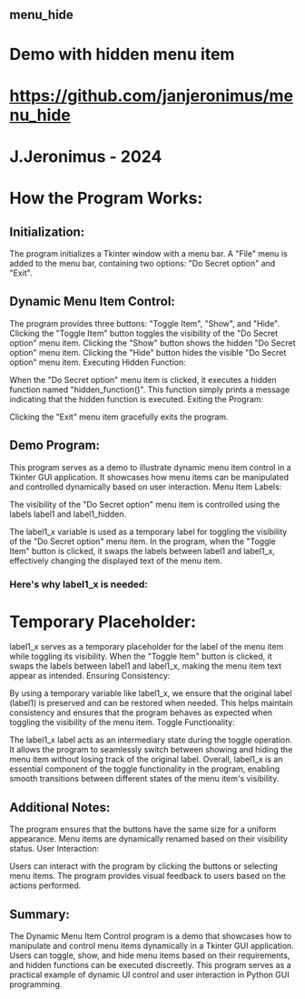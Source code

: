 ## menu_hide
# Demo with hidden menu item
# https://github.com/janjeronimus/menu_hide
# J.Jeronimus - 2024

# How the Program Works:

## Initialization:

The program initializes a Tkinter window with a menu bar.
A "File" menu is added to the menu bar, containing two options: "Do Secret option" and "Exit".
## Dynamic Menu Item Control:

The program provides three buttons: "Toggle Item", "Show", and "Hide".
Clicking the "Toggle Item" button toggles the visibility of the "Do Secret option" menu item.
Clicking the "Show" button shows the hidden "Do Secret option" menu item.
Clicking the "Hide" button hides the visible "Do Secret option" menu item.
Executing Hidden Function:

When the "Do Secret option" menu item is clicked, it executes a hidden function named "hidden_function()".
This function simply prints a message indicating that the hidden function is executed.
Exiting the Program:

Clicking the "Exit" menu item gracefully exits the program.
## Demo Program:

This program serves as a demo to illustrate dynamic menu item control in a Tkinter GUI application.
It showcases how menu items can be manipulated and controlled dynamically based on user interaction.
Menu Item Labels:

The visibility of the "Do Secret option" menu item is controlled using the labels label1 and label1_hidden.

The label1_x variable is used as a temporary label for toggling the visibility of the "Do Secret option" menu item. In the program, when the "Toggle Item" button is clicked, it swaps the labels between label1 and label1_x, effectively changing the displayed text of the menu item.

### Here's why label1_x is needed:

# Temporary Placeholder:

label1_x serves as a temporary placeholder for the label of the menu item while toggling its visibility.
When the "Toggle Item" button is clicked, it swaps the labels between label1 and label1_x, making the menu item text appear as intended.
Ensuring Consistency:

By using a temporary variable like label1_x, we ensure that the original label (label1) is preserved and can be restored when needed.
This helps maintain consistency and ensures that the program behaves as expected when toggling the visibility of the menu item.
Toggle Functionality:

The label1_x label acts as an intermediary state during the toggle operation.
It allows the program to seamlessly switch between showing and hiding the menu item without losing track of the original label.
Overall, label1_x is an essential component of the toggle functionality in the program, enabling smooth transitions between different states of the menu item's visibility.

## Additional Notes:

The program ensures that the buttons have the same size for a uniform appearance.
Menu items are dynamically renamed based on their visibility status.
User Interaction:

Users can interact with the program by clicking the buttons or selecting menu items.
The program provides visual feedback to users based on the actions performed.

## Summary:
The Dynamic Menu Item Control program is a demo that showcases how to manipulate and control menu items dynamically in a Tkinter GUI application. Users can toggle, show, and hide menu items based on their requirements, and hidden functions can be executed discreetly. This program serves as a practical example of dynamic UI control and user interaction in Python GUI programming.

